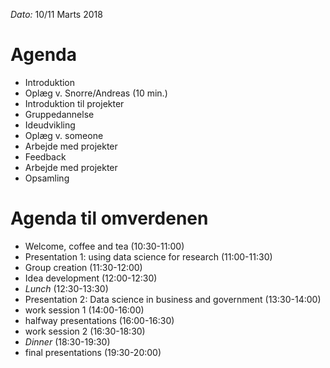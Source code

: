 _Dato:_ 10/11 Marts 2018

# Agenda
- Introduktion
- Oplæg v. Snorre/Andreas (10 min.)
- Introduktion til projekter
- Gruppedannelse
- Ideudvikling
- Oplæg v. someone
- Arbejde med projekter
- Feedback
- Arbejde med projekter
- Opsamling




# Agenda til omverdenen
 - Welcome, coffee and tea        (10:30-11:00)
 - Presentation 1: using data science for research        (11:00-11:30)
 - Group creation        (11:30-12:00)
 - Idea development        (12:00-12:30)
 - _Lunch_        (12:30-13:30)
 - Presentation 2: Data science in business and government         (13:30-14:00)
 - work session 1        (14:00-16:00)
 - halfway presentations        (16:00-16:30)
 - work session 2        (16:30-18:30)
  - _Dinner_        (18:30-19:30)
 - final presentations        (19:30-20:00)
